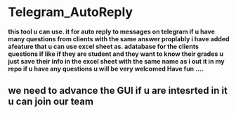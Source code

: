 # Telegram_AutoReply
 **this tool u can use. it for auto reply to messages on telegram if u have many questions from clients with the same answer proplably i have added afeature that u can use excel sheet as. adatabase for the clients questions if like if they are student and they want to know their grades u just save their info in the excel sheet with the 
 same name as i out it in my repo if u have any questions u will be very welcomed Have fun ....**

## we need to advance the GUI if u are intesrted in it u can join our team
